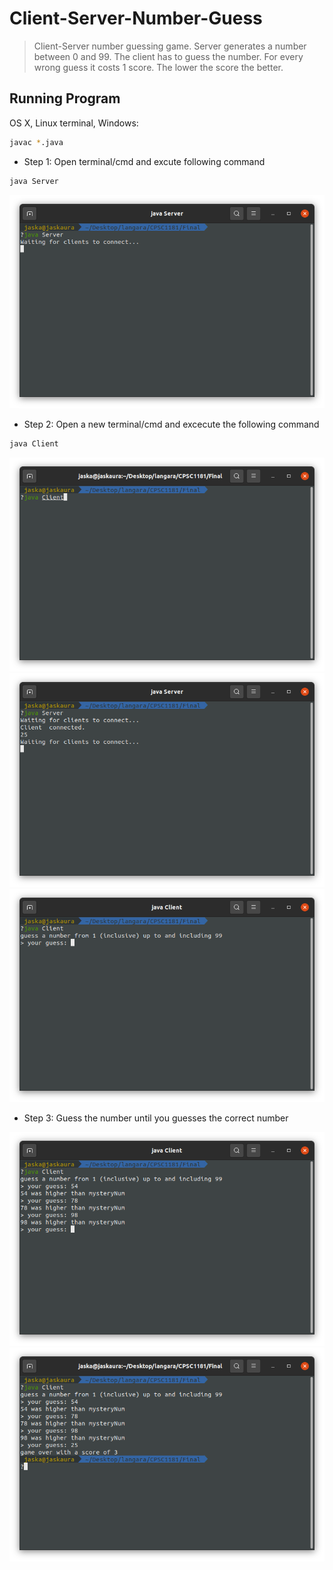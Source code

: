 # Client-Server-Number-Guess

> Client-Server number guessing game.
> Server generates a number between 0 and 99. The client has to guess the number. For every wrong guess it costs 1 score. The lower the score the better.

## Running Program

OS X, Linux terminal, Windows:

```sh
javac *.java
```

* Step 1: Open terminal/cmd and excute following command
```sh
java Server
```
![](image1.png)

* Step 2: Open a new terminal/cmd and excecute the following command
```sh
java Client
```
![](image2.png)
![](image3.png)
![](image4.png)

* Step 3: Guess the number until you guesses the correct number

![](image5.png)
![](image6.png)
